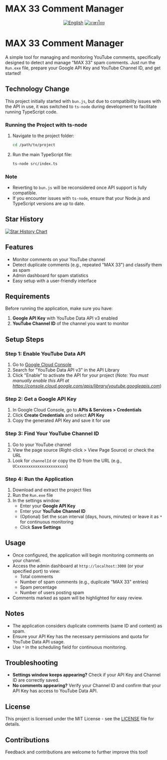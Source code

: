 # MAX 33 Comment Manager

<div align="center">

[![English](https://img.shields.io/badge/lang-English-blue?style=for-the-badge&logo=github)](README.en.md)
[![ภาษาไทย](https://img.shields.io/badge/lang-ภาษาไทย-brightgreen?style=for-the-badge&logo=github)](README.th.md)

</div>

# MAX 33 Comment Manager

A simple tool for managing and monitoring YouTube comments, specifically designed to detect and manage "MAX 33" spam comments. Just run the `Run.exe` file, prepare your Google API Key and YouTube Channel ID, and get started!

## Technology Change

This project initially started with `bun.js`, but due to compatibility issues with the API in use, it was switched to `ts-node` during development to facilitate running TypeScript code.

### Running the Project with ts-node
1. Navigate to the project folder:
   ```bash
   cd /path/to/project
   ```
2. Run the main TypeScript file:
   ```bash
   ts-node src/index.ts
   ```

### Note
- Reverting to `bun.js` will be reconsidered once API support is fully compatible.
- If you encounter issues with `ts-node`, ensure that your Node.js and TypeScript versions are up to date.

## Star History

[![Star History Chart](https://api.star-history.com/svg?repos=Tatsuyato/BAN33&type=Date)](https://www.star-history.com/#Tatsuyato/BAN33&Date)

## Features
- Monitor comments on your YouTube channel
- Detect duplicate comments (e.g., repeated "MAX 33") and classify them as spam
- Admin dashboard for spam statistics
- Easy setup with a user-friendly interface

## Requirements
Before running the application, make sure you have:
1. **Google API Key** with YouTube Data API v3 enabled
2. **YouTube Channel ID** of the channel you want to monitor

## Setup Steps

### Step 1: Enable YouTube Data API
1. Go to [Google Cloud Console](https://console.cloud.google.com/apis/library/youtube.googleapis.com)
2. Search for "YouTube Data API v3" in the API Library
3. Click "Enable" to activate the API for your project (*Note: You must manually enable this API at https://console.cloud.google.com/apis/library/youtube.googleapis.com*)

### Step 2: Get a Google API Key
1. In Google Cloud Console, go to **APIs & Services > Credentials**
2. Click **Create Credentials** and select **API Key**
3. Copy the generated API Key and save it for use

### Step 3: Find Your YouTube Channel ID
1. Go to your YouTube channel
2. View the page source (Right-click > View Page Source) or check the URL
3. Look for `channelId` or copy the ID from the URL (e.g., `UCxxxxxxxxxxxxxxxxxxxxxx`)

### Step 4: Run the Application
1. Download and extract the project files
2. Run the `Run.exe` file
3. In the settings window:
   - Enter your **Google API Key**
   - Enter your **YouTube Channel ID**
   - (Optional) Set the scan interval (days, hours, minutes) or leave it as `*` for continuous monitoring
   - Click **Save Settings**

## Usage
- Once configured, the application will begin monitoring comments on your channel.
- Access the admin dashboard at `http://localhost:3000` (or your specified port) to view:
  - Total comments
  - Number of spam comments (e.g., duplicate "MAX 33" entries)
  - Spam percentage
  - Number of users posting spam
- Comments marked as spam will be highlighted for easy review.

## Notes
- The application considers duplicate comments (same ID and content) as spam.
- Ensure your API Key has the necessary permissions and quota for YouTube Data API usage.
- Use `*` in the scheduling field for continuous monitoring.

## Troubleshooting
- **Settings window keeps appearing?** Check if your API Key and Channel ID are correctly saved.
- **No comments appearing?** Verify your Channel ID and confirm that your API Key has access to YouTube Data API.

## License
This project is licensed under the MIT License - see the [LICENSE](LICENSE) file for details.

## Contributions
Feedback and contributions are welcome to further improve this tool!

